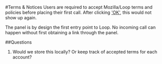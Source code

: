 #Terms & Notices
Users are required to accept Mozilla/Loop terms and policies before placing their first call. After clicking ['OK'](#legal-ok-button), this would not show up again.

The panel is by design the first entry point to Loop. No incoming call can happen without first obtaining a link through the panel.

##Questions
1. Would we store this locally? Or keep track of accepted terms for each account?
